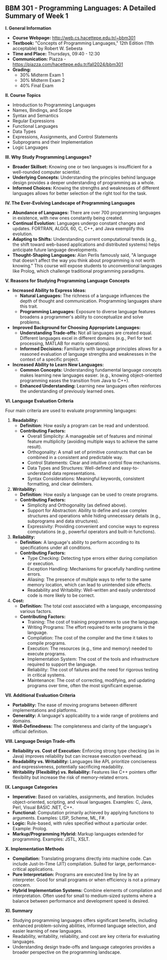 ## BBM 301 - Programming Languages: A Detailed Summary of Week 1

**I. General Information**

* **Course Webpage:** http://web.cs.hacettepe.edu.tr/~bbm301
* **Textbook:** "Concepts of Programming Languages," 12th Edition (11th acceptable) by Robert W. Sebesta 
* **Time and Place:** Thursdays, 09:40 - 12:30 
* **Communication:** Piazza - https://piazza.com/hacettepe.edu.tr/fall2024/bbm301
* **Grading:**
    * 30% Midterm Exam 1
    * 30% Midterm Exam 2
    * 40% Final Exam

**II. Course Topics**

* Introduction to Programming Languages
* Names, Bindings, and Scope
* Syntax and Semantics
* Regular Expressions
* Functional Languages
* Data Types
* Expressions, Assignments, and Control Statements
* Subprograms and their Implementation
* Logic Languages

**III. Why Study Programming Languages?**

* **Broader Skillset:** Knowing one or two languages is insufficient for a well-rounded computer scientist.
* **Underlying Concepts:** Understanding the principles behind language design provides a deeper understanding of programming as a whole.
* **Informed Choices:** Knowing the strengths and weaknesses of different languages allows for better selection of the right tool for the task.

**IV. The Ever-Evolving Landscape of Programming Languages**

* **Abundance of Languages:** There are over 700 programming languages in existence, with new ones constantly being created.
* **Continual Evolution:** Languages undergo constant changes and updates. FORTRAN, ALGOL 60, C, C++, and Java exemplify this evolution.
* **Adapting to Shifts:**  Understanding current computational trends (e.g., the shift toward web-based applications and distributed systems) helps anticipate future language developments.
* **Thought-Shaping Languages:** Alan Perlis famously said, "A language that doesn't affect the way you think about programming is not worth knowing." This course will expose students to unconventional languages like Prolog, which challenge traditional programming paradigms.

**V. Reasons for Studying Programming Language Concepts**

* **Increased Ability to Express Ideas:**
    * **Natural Languages:** The richness of a language influences the depth of thought and communication. Programming languages share this trait.
    * **Programming Languages:** Exposure to diverse language features broadens a programmer's ability to conceptualize and solve problems. 
* **Improved Background for Choosing Appropriate Languages:**
    * **Understanding Trade-offs:** Not all languages are created equal. Different languages excel in different domains (e.g., Perl for text processing, MATLAB for matrix operations).
    * **Informed Decisions:** Familiarity with language principles allows for a reasoned evaluation of language strengths and weaknesses in the context of a specific project. 
* **Increased Ability to Learn New Languages:**
    * **Common Concepts:** Understanding fundamental language concepts makes learning new languages easier. (e.g., knowing object-oriented programming eases the transition from Java to C++).
    * **Enhanced Understanding:** Learning new languages often reinforces the understanding of previously learned ones.

**VI.  Language Evaluation Criteria**

Four main criteria are used to evaluate programming languages:

1. **Readability:** 
    * **Definition:** How easily a program can be read and understood.
    * **Contributing Factors:**
        * Overall Simplicity:  A manageable set of features and minimal feature multiplicity (avoiding multiple ways to achieve the same result). 
        * Orthogonality:  A small set of primitive constructs that can be combined in a consistent and predictable way.  
        * Control Statements: Clear and intuitive control flow mechanisms.
        * Data Types and Structures: Well-defined and easy-to-understand data representations.
        * Syntax Considerations:  Meaningful keywords, consistent formatting, and clear delimiters. 
2. **Writability:** 
    * **Definition:** How easily a language can be used to create programs.
    * **Contributing Factors:**
        * Simplicity and Orthogonality (as defined above).
        * Support for Abstraction: Ability to define and use complex structures and operations while hiding unnecessary details (e.g., subprograms and data structures).
        * Expressivity:  Providing convenient and concise ways to express computations (e.g., powerful operators and built-in functions).
3. **Reliability:**
    * **Definition:** A language's ability to perform according to its specifications under all conditions.
    * **Contributing Factors:**
        * Type Checking: Detecting type errors either during compilation or execution.
        * Exception Handling:  Mechanisms for gracefully handling runtime errors.
        * Aliasing:  The presence of multiple ways to refer to the same memory location, which can lead to unintended side effects.
        * Readability and Writability:  Well-written and easily understood code is more likely to be correct.
4. **Cost:**
    * **Definition:**  The total cost associated with a language, encompassing various factors.
    * **Contributing Factors:**
        * Training: The cost of training programmers to use the language.
        * Writing Programs: The effort required to write programs in the language.
        * Compilation: The cost of the compiler and the time it takes to compile programs.
        * Execution: The resources (e.g., time and memory) needed to execute programs.
        * Implementation System: The cost of the tools and infrastructure required to support the language.
        * Reliability:  The cost of failures and the need for rigorous testing in critical systems.
        * Maintenance:  The cost of correcting, modifying, and updating programs over time, often the most significant expense. 

**VII. Additional Evaluation Criteria**

* **Portability:** The ease of moving programs between different implementations and platforms.
* **Generality:**  A language's applicability to a wide range of problems and domains.
* **Well-Definedness:** The completeness and clarity of the language's official definition.

**VIII. Language Design Trade-offs**

* **Reliability vs. Cost of Execution:** Enforcing strong type checking (as in Java) improves reliability but can increase execution overhead.
* **Readability vs. Writability:** Languages like APL prioritize conciseness and expressiveness, potentially sacrificing readability.
* **Writability (Flexibility) vs. Reliability:** Features like C++ pointers offer flexibility but increase the risk of memory-related errors.

**IX. Language Categories**

* **Imperative:**  Based on variables, assignments, and iteration. Includes object-oriented, scripting, and visual languages. Examples: C, Java, Perl, Visual BASIC .NET, C++.
* **Functional:** Computation primarily achieved by applying functions to arguments. Examples: LISP, Scheme, ML, F#.
* **Logic:** Rule-based, with rules specified without a particular order. Example: Prolog.
* **Markup/Programming Hybrid:** Markup languages extended for programming. Examples: JSTL, XSLT.

**X. Implementation Methods**

* **Compilation:**  Translating programs directly into machine code. Can include Just-In-Time (JIT) compilation. Suited for large, performance-critical applications.
* **Pure Interpretation:** Programs are executed line by line by an interpreter. Good for small programs or when efficiency is not a primary concern.
* **Hybrid Implementation Systems:** Combine elements of compilation and interpretation. Often used for small to medium-sized systems where a balance between performance and development speed is desired.

**XI. Summary**

* Studying programming languages offers significant benefits, including enhanced problem-solving abilities, informed language selection, and easier learning of new languages.
* Readability, writability, reliability, and cost are key criteria for evaluating languages.
* Understanding design trade-offs and language categories provides a broader perspective on the programming landscape.

